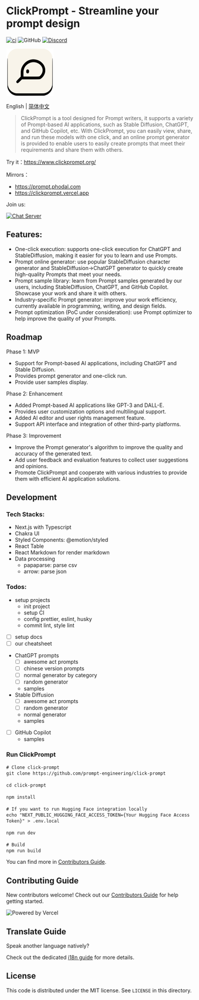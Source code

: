 # ClickPrompt - Streamline your prompt design

[![ci](https://github.com/prompt-engineering/click-prompt/actions/workflows/ci.yaml/badge.svg)](https://github.com/prompt-engineering/click-prompt/actions/workflows/ci.yaml)
![GitHub](https://img.shields.io/github/license/prompt-engineering/click-prompt)
[![Discord](https://img.shields.io/discord/1082563233593966612)](https://discord.gg/FSWXq4DmEj)

<img src="src/assets/clickprompt-logo.svg" width='128' height='128' alt='ClickPrompt Logo' />

English | [简体中文](./README.zh-CN.md)

> ClickPrompt is a tool designed for Prompt writers, it supports a variety of Prompt-based AI applications, such as Stable Diffusion, ChatGPT, and GitHub Copilot, etc.
> With ClickPrompt, you can easily view, share, and run these models with one click, and an online prompt generator is provided to enable users to easily create prompts that meet their requirements and share them with others.

Try it：https://www.clickprompt.org/

Mirrors：

- https://prompt.phodal.com
- https://clickprompt.vercel.app

Join us:

[![Chat Server](https://img.shields.io/badge/chat-discord-7289da.svg)](https://discord.gg/FSWXq4DmEj)

## Features:

- One-click execution: supports one-click execution for ChatGPT and StableDiffusion, making it easier for you to learn and use Prompts.
- Prompt online generator: use popular StableDiffusion character generator and StableDiffusion->ChatGPT generator to quickly create high-quality Prompts that meet your needs.
- Prompt sample library: learn from Prompt samples generated by our users, including StableDiffusion, ChatGPT, and GitHub Copilot. Showcase your work and share it with others.
- Industry-specific Prompt generator: improve your work efficiency, currently available in programming, writing, and design fields.
- Prompt optimization (PoC under consideration): use Prompt optimizer to help improve the quality of your Prompts.

## Roadmap

Phase 1: MVP

- Support for Prompt-based AI applications, including ChatGPT and Stable Diffusion.
- Provides prompt generator and one-click run.
- Provide user samples display.

Phase 2: Enhancement

- Added Prompt-based AI applications like GPT-3 and DALL-E.
- Provides user customization options and multilingual support.
- Added AI editor and user rights management feature.
- Support API interface and integration of other third-party platforms.

Phase 3: Improvement

- Improve the Prompt generator's algorithm to improve the quality and accuracy of the generated text.
- Add user feedback and evaluation features to collect user suggestions and opinions.
- Promote ClickPrompt and cooperate with various industries to provide them with efficient AI application solutions.

## Development

### Tech Stacks:

- Next.js with Typescript
- Chakra UI
- Styled Components: @emotion/styled
- React Table
- React Markdown for render markdown
- Data processing
  - papaparse: parse csv
  - arrow: parse json

### Todos:

- setup projects
  - init project
  - setup CI
  - config prettier, eslint, husky
  - commit lint, style lint
- [ ] setup docs
- [ ] our cheatsheet
- ChatGPT prompts
  - [ ] awesome act prompts
  - [ ] chinese version prompts
  - [ ] normal generator by category
  - [ ] random generator
  - samples
- Stable Diffusion
  - [ ] awesome act prompts
  - [ ] random generator
  - normal generator
  - samples
- [ ] GitHub Copilot
  - samples

### Run ClickPrompt

```shell
# Clone click-prompt
git clone https://github.com/prompt-engineering/click-prompt

cd click-prompt

npm install

# If you want to run Hugging Face integration locally
echo "NEXT_PUBLIC_HUGGING_FACE_ACCESS_TOKEN={Your Hugging Face Access Token}" > .env.local

npm run dev

# Build
npm run build
```

You can find more in [Contributors Guide](./CONTRIBUTING.md).

## Contributing Guide

New contributors welcome! Check out our [Contributors Guide](./CONTRIBUTING.md) for help getting started.

![Powered by Vercel](https://images.ctfassets.net/e5382hct74si/78Olo8EZRdUlcDUFQvnzG7/fa4cdb6dc04c40fceac194134788a0e2/1618983297-powered-by-vercel.svg)

## Translate Guide

Speak another language natively?

Check out the dedicated [i18n guide](./TRANSLATING.md) for more details.

## License

This code is distributed under the MIT license. See `LICENSE` in this directory.
